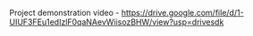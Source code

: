 Project demonstration video - https://drive.google.com/file/d/1-UIUF3FEu1edIzlF0qaNAevWiisozBHW/view?usp=drivesdk
